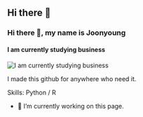 ## Hi there 👋

<!--
**Chojy0/Chojy0** is a ✨ _special_ ✨ repository because its `README.md` (this file) appears on your GitHub profile.

Here are some ideas to get you started:

- 🔭 I’m currently working on ...
- 🌱 I’m currently learning ...
- 👯 I’m looking to collaborate on ...
- 🤔 I’m looking for help with ...
- 💬 Ask me about ...
- 📫 How to reach me: ...
- 😄 Pronouns: ...
- ⚡ Fun fact: ...
-->

### Hi there 👋, my name is Joonyoung
#### I am currently studying business
![I am currently studying business](https://arturssmirnovs.github.io/github-profile-readme-generator/images/banner.png)

I made this github for anywhere who need it.

Skills: Python / R 

- 🔭 I’m currently working on this page. 




